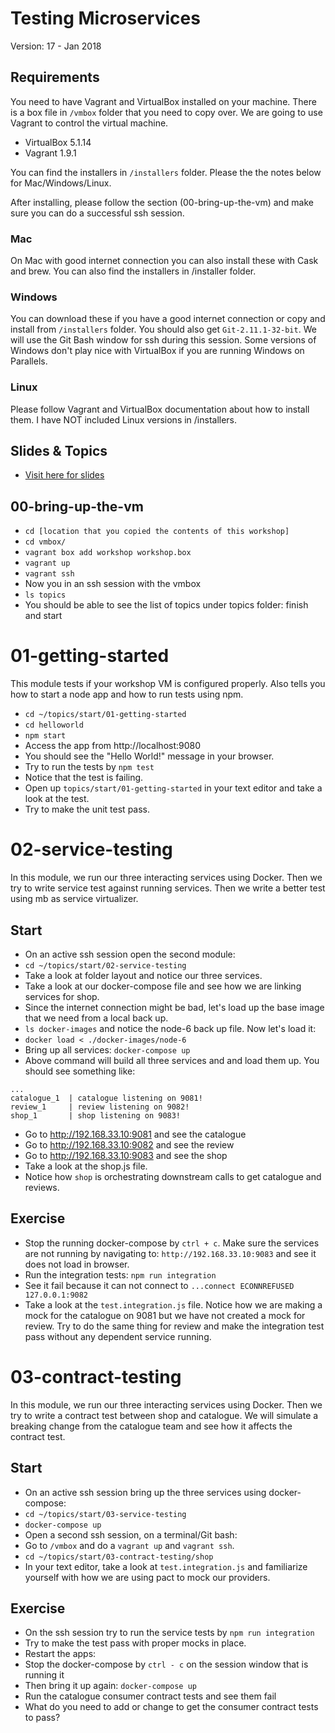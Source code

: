 Testing Microservices
=====================

Version: 17 - Jan 2018

Requirements
------------
You need to have Vagrant and VirtualBox installed on your machine. There is a box
file in `/vmbox` folder that you need to copy over. We are going to
use Vagrant to control the virtual machine.

* VirtualBox 5.1.14
* Vagrant 1.9.1

You can find the installers in `/installers` folder. Please the the
notes below for Mac/Windows/Linux.

After installing, please follow the section (00-bring-up-the-vm) and make sure you can do a successful ssh session.

### Mac
On Mac with good internet connection you can also install these with
Cask and brew. You can also find the installers in /installer folder.

### Windows
You can download these if you have a good internet connection or copy and install from `/installers` folder.
You should also get `Git-2.11.1-32-bit`. We will use the Git Bash window for ssh during this session.
Some versions of Windows don't play nice with VirtualBox if you are running Windows on Parallels.

### Linux
Please follow Vagrant and VirtualBox documentation about how to install
them. I have NOT included Linux versions in /installers.

Slides & Topics
---------------
* [Visit here for slides](https://docs.google.com/presentation/d/1QRvcH8OKaM7IWpn_3gT3q7lH1sLP8vcQw1BbyjxBEE4/edit?usp=sharing)

00-bring-up-the-vm
------------------

* `cd [location that you copied the contents of this workshop]`
* `cd vmbox/`
* `vagrant box add workshop workshop.box`
* `vagrant up`
* `vagrant ssh`
* Now you in an ssh session with the vmbox
* `ls topics`
* You should be able to see the list of topics under topics folder:
  finish and start


01-getting-started
==================

This module tests if your workshop VM is configured properly. Also tells
you how to start a node app and how to run tests using npm.

* `cd ~/topics/start/01-getting-started`
* `cd helloworld`
* `npm start`
* Access the app from http://localhost:9080
* You should see the "Hello World!" message in your browser.
* Try to run the tests by `npm test`
* Notice that the test is failing.
* Open up `topics/start/01-getting-started` in your text editor and take
  a look at the test.
* Try to make the unit test pass.

02-service-testing
==================

In this module, we run our three interacting services using Docker. Then
we try to write service test against running services. Then we write a
better test using mb as service virtualizer.

Start
-----

* On an active ssh session open the second module:
* `cd ~/topics/start/02-service-testing`
* Take a look at folder layout and notice our three services.
* Take a look at our docker-compose file and see how we are linking
  services for shop.
* Since the internet connection might be bad, let's load up the base
  image that we need from a local back up.
* `ls docker-images` and notice the node-6 back up file. Now let's load it:
* `docker load < ./docker-images/node-6`
* Bring up all services: `docker-compose up`
* Above command will build all three services and and load them up. You
  should see something like:

```
...
catalogue_1  | catalogue listening on 9081!
review_1     | review listening on 9082!
shop_1       | shop listening on 9083!
```

* Go to http://192.168.33.10:9081 and see the catalogue
* Go to http://192.168.33.10:9082 and see the review
* Go to http://192.168.33.10:9083 and see the shop
* Take a look at the shop.js file.
* Notice how `shop` is orchestrating downstream calls to get catalogue and reviews.


Exercise
--------
* Stop the running docker-compose by `ctrl + c`. Make sure the services
  are not running by navigating to: `http://192.168.33.10:9083` and see
it does not load in browser.
* Run the integration tests: `npm run integration`
* See it fail because it can not connect to `...connect ECONNREFUSED 127.0.0.1:9082`
* Take a look at the `test.integration.js` file. Notice how we are
  making a mock for the catalogue on 9081 but we have not created a mock
for review. Try to do the same thing for review and make the integration
test pass without any dependent service running.


03-contract-testing
===================

In this module, we run our three interacting services using Docker. Then
we try to write a contract test between shop and catalogue. We will
simulate a breaking change from the catalogue team and see how it
affects the contract test.

Start
-----
* On an active ssh session bring up the three services using docker-compose:
* `cd ~/topics/start/03-service-testing`
* `docker-compose up`
* Open a second ssh session, on a terminal/Git bash:
* Go to `/vmbox` and do a `vagrant up` and `vagrant ssh`.
* `cd ~/topics/start/03-contract-testing/shop`
* In your text editor, take a look at `test.integration.js` and familiarize yourself with how we are using pact to mock our providers.

Exercise
--------
* On the ssh session try to run the service tests by `npm run integration`
* Try to make the test pass with proper mocks in place.
* Restart the apps:
* Stop the docker-compose by `ctrl - c` on the session window that is running it
* Then bring it up again: `docker-compose up`
* Run the catalogue consumer contract tests and see them fail
* What do you need to add or change to get the consumer contract tests to pass?
